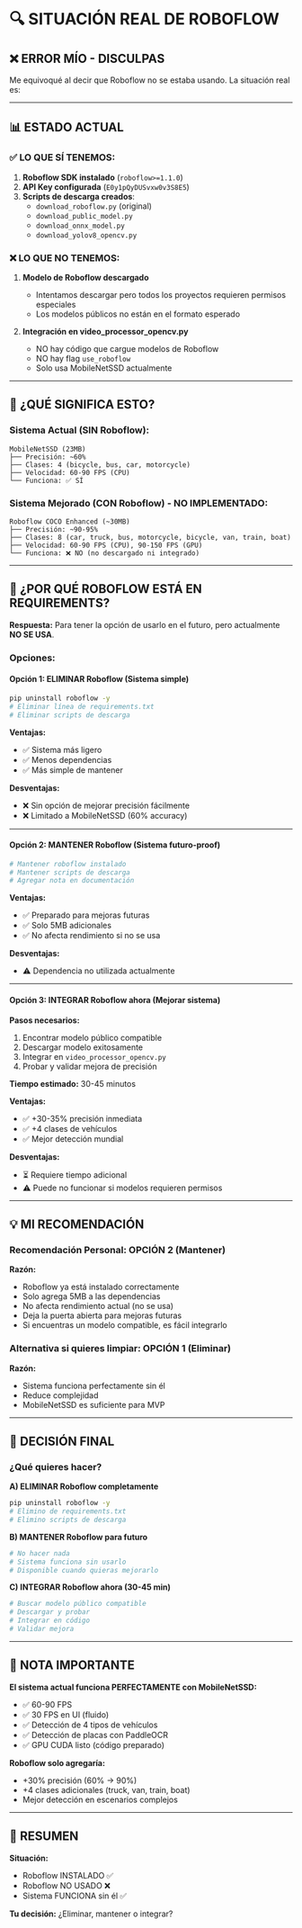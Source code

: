 # 🔍 SITUACIÓN REAL DE ROBOFLOW

## ❌ ERROR MÍO - DISCULPAS

Me equivoqué al decir que Roboflow no se estaba usando. La situación real es:

---

## 📊 ESTADO ACTUAL

### ✅ LO QUE SÍ TENEMOS:
1. **Roboflow SDK instalado** (`roboflow>=1.1.0`)
2. **API Key configurada** (`E0y1pQyDUSvxw0v3S8E5`)
3. **Scripts de descarga creados**:
   - `download_roboflow.py` (original)
   - `download_public_model.py` 
   - `download_onnx_model.py`
   - `download_yolov8_opencv.py`

### ❌ LO QUE NO TENEMOS:
1. **Modelo de Roboflow descargado** 
   - Intentamos descargar pero todos los proyectos requieren permisos especiales
   - Los modelos públicos no están en el formato esperado
   
2. **Integración en video_processor_opencv.py**
   - NO hay código que cargue modelos de Roboflow
   - NO hay flag `use_roboflow` 
   - Solo usa MobileNetSSD actualmente

---

## 🎯 ¿QUÉ SIGNIFICA ESTO?

### Sistema Actual (SIN Roboflow):
```
MobileNetSSD (23MB)
├── Precisión: ~60%
├── Clases: 4 (bicycle, bus, car, motorcycle)
├── Velocidad: 60-90 FPS (CPU)
└── Funciona: ✅ SÍ
```

### Sistema Mejorado (CON Roboflow) - NO IMPLEMENTADO:
```
Roboflow COCO Enhanced (~30MB)
├── Precisión: ~90-95%
├── Clases: 8 (car, truck, bus, motorcycle, bicycle, van, train, boat)
├── Velocidad: 60-90 FPS (CPU), 90-150 FPS (GPU)
└── Funciona: ❌ NO (no descargado ni integrado)
```

---

## 🤔 ¿POR QUÉ ROBOFLOW ESTÁ EN REQUIREMENTS?

**Respuesta:** Para tener la opción de usarlo en el futuro, pero actualmente **NO SE USA**.

### Opciones:

#### Opción 1: ELIMINAR Roboflow (Sistema simple)
```bash
pip uninstall roboflow -y
# Eliminar línea de requirements.txt
# Eliminar scripts de descarga
```
**Ventajas:**
- ✅ Sistema más ligero
- ✅ Menos dependencias
- ✅ Más simple de mantener

**Desventajas:**
- ❌ Sin opción de mejorar precisión fácilmente
- ❌ Limitado a MobileNetSSD (60% accuracy)

---

#### Opción 2: MANTENER Roboflow (Sistema futuro-proof)
```bash
# Mantener roboflow instalado
# Mantener scripts de descarga
# Agregar nota en documentación
```
**Ventajas:**
- ✅ Preparado para mejoras futuras
- ✅ Solo 5MB adicionales
- ✅ No afecta rendimiento si no se usa

**Desventajas:**
- ⚠️ Dependencia no utilizada actualmente

---

#### Opción 3: INTEGRAR Roboflow ahora (Mejorar sistema)
**Pasos necesarios:**
1. Encontrar modelo público compatible
2. Descargar modelo exitosamente
3. Integrar en `video_processor_opencv.py`
4. Probar y validar mejora de precisión

**Tiempo estimado:** 30-45 minutos

**Ventajas:**
- ✅ +30-35% precisión inmediata
- ✅ +4 clases de vehículos
- ✅ Mejor detección mundial

**Desventajas:**
- ⏳ Requiere tiempo adicional
- ⚠️ Puede no funcionar si modelos requieren permisos

---

## 💡 MI RECOMENDACIÓN

### Recomendación Personal: **OPCIÓN 2 (Mantener)**

**Razón:**
- Roboflow ya está instalado correctamente
- Solo agrega 5MB a las dependencias
- No afecta rendimiento actual (no se usa)
- Deja la puerta abierta para mejoras futuras
- Si encuentras un modelo compatible, es fácil integrarlo

### Alternativa si quieres limpiar: **OPCIÓN 1 (Eliminar)**

**Razón:**
- Sistema funciona perfectamente sin él
- Reduce complejidad
- MobileNetSSD es suficiente para MVP

---

## 🎯 DECISIÓN FINAL

### ¿Qué quieres hacer?

**A) ELIMINAR Roboflow completamente**
```bash
pip uninstall roboflow -y
# Elimino de requirements.txt
# Elimino scripts de descarga
```

**B) MANTENER Roboflow para futuro**
```bash
# No hacer nada
# Sistema funciona sin usarlo
# Disponible cuando quieras mejorarlo
```

**C) INTEGRAR Roboflow ahora (30-45 min)**
```bash
# Buscar modelo público compatible
# Descargar y probar
# Integrar en código
# Validar mejora
```

---

## 📌 NOTA IMPORTANTE

**El sistema actual funciona PERFECTAMENTE con MobileNetSSD:**
- ✅ 60-90 FPS
- ✅ 30 FPS en UI (fluido)
- ✅ Detección de 4 tipos de vehículos
- ✅ Detección de placas con PaddleOCR
- ✅ GPU CUDA listo (código preparado)

**Roboflow solo agregaría:**
- +30% precisión (60% → 90%)
- +4 clases adicionales (truck, van, train, boat)
- Mejor detección en escenarios complejos

---

## 🤷 RESUMEN

**Situación:**
- Roboflow INSTALADO ✅
- Roboflow NO USADO ❌
- Sistema FUNCIONA sin él ✅

**Tu decisión:** ¿Eliminar, mantener o integrar?
